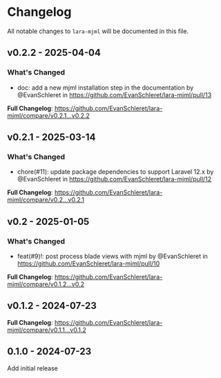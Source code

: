 # Changelog

All notable changes to `lara-mjml` will be documented in this file.

## v0.2.2 - 2025-04-04

### What's Changed

* doc: add a new mjml installation step in the documentation by @EvanSchleret in https://github.com/EvanSchleret/lara-mjml/pull/13

**Full Changelog**: https://github.com/EvanSchleret/lara-mjml/compare/v0.2.1...v0.2.2

## v0.2.1 - 2025-03-14

### What's Changed

* chore(#11): update package dependencies to support Laravel 12.x by @EvanSchleret in https://github.com/EvanSchleret/lara-mjml/pull/12

**Full Changelog**: https://github.com/EvanSchleret/lara-mjml/compare/v0.2...v0.2.1

## v0.2 - 2025-01-05

### What's Changed

* feat(#9)!: post process blade views with mjml by @EvanSchleret in https://github.com/EvanSchleret/lara-mjml/pull/10

**Full Changelog**: https://github.com/EvanSchleret/lara-mjml/compare/v0.1.2...v0.2

## v0.1.2 - 2024-07-23

**Full Changelog**: https://github.com/EvanSchleret/lara-mjml/compare/v0.1.1...v0.1.2

## 0.1.0 - 2024-07-23

Add initial release
